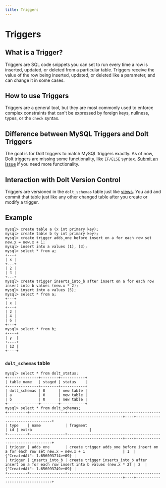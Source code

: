 ```yaml
---
title: Triggers
---
```


# Triggers

## What is a Trigger?

Triggers are SQL code snippets you can set to run every time a row is inserted, updated, or deleted from a particular table. Triggers receive the value of the row being inserted, updated, or deleted like a parameter, and can change it in some cases.

## How to use Triggers

Triggers are a general tool, but they are most commonly used to enforce complex constraints that can't be expressed by foreign keys, nullness, types, or the `check` syntax. 

## Difference between MySQL Triggers and Dolt Triggers

The goal is for Dolt triggers to match MySQL triggers exactly. As of now, Dolt triggers are missing some functionality, like `IF/ELSE` syntax. [Submit an issue](https://github.com/dolthub/dolt/issues) if you need more functionality.

## Interaction with Dolt Version Control

Triggers are versioned in the `dolt_schemas` table just like [views](./views.md). You add and commit that table just like any other changed table after you create or modify a trigger.

## Example

```
mysql> create table a (x int primary key);
mysql> create table b (y int primary key);
mysql> create trigger adds_one before insert on a for each row set new.x = new.x + 1;
mysql> insert into a values (1), (3);
mysql> select * from a;
+---+
| x |
+---+
| 2 |
| 4 |
+---+
mysql> create trigger inserts_into_b after insert on a for each row insert into b values (new.x * 2);
mysql> insert into a values (5);
mysql> select * from a;
+---+
| x |
+---+
| 2 |
| 4 |
| 6 |
+---+
mysql> select * from b;
+----+
| y  |
+----+
| 12 |
+----+
```

### `dolt_schemas` table
```
mysql> select * from dolt_status;
+--------------+--------+-----------+
| table_name   | staged | status    |
+--------------+--------+-----------+
| dolt_schemas | 0      | new table |
| a            | 0      | new table |
| b            | 0      | new table |
+--------------+--------+-----------+
mysql> select * from dolt_schemas;
+---------+----------------+-----------------------------------------------------------------------------------------------+----+--------------------------------+
| type    | name           | fragment                                                                                      | id | extra                          |
+---------+----------------+-----------------------------------------------------------------------------------------------+----+--------------------------------+
| trigger | adds_one       | create trigger adds_one before insert on a for each row set new.x = new.x + 1                 | 1  | {"CreatedAt": 1.656093714e+09} |
| trigger | inserts_into_b | create trigger inserts_into_b after insert on a for each row insert into b values (new.x * 2) | 2  | {"CreatedAt": 1.656093749e+09} |
+---------+----------------+-----------------------------------------------------------------------------------------------+----+--------------------------------+
```